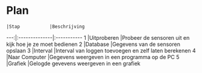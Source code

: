 # Plan

    |Stap           |Beschrijving
---:|:--------------|:-----------
1   |Uitproberen    |Probeer de sensoren uit en kijk hoe je ze moet bedienen
2   |Database       |Gegevens van de sensoren opslaan
3   |Interval       |Interval van loggen toevoegen en zelf laten berekenen
4   |Naar Computer  |Gegevens weergeven in een programma op de PC
5   |Grafiek        |Gelogde gevevens weergeven in een grafiek
